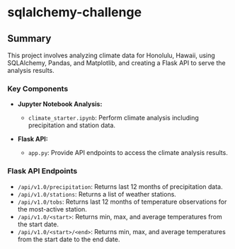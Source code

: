 # sqlalchemy-challenge

## Summary

This project involves analyzing climate data for Honolulu, Hawaii, using SQLAlchemy, Pandas, and Matplotlib, and creating a Flask API to serve the analysis results.

### Key Components

- **Jupyter Notebook Analysis:** 
  - `climate_starter.ipynb`: Perform climate analysis including precipitation and station data.
  
- **Flask API:** 
  - `app.py`: Provide API endpoints to access the climate analysis results.

### Flask API Endpoints

- `/api/v1.0/precipitation`: Returns last 12 months of precipitation data.
- `/api/v1.0/stations`: Returns a list of weather stations.
- `/api/v1.0/tobs`: Returns last 12 months of temperature observations for the most-active station.
- `/api/v1.0/<start>`: Returns min, max, and average temperatures from the start date.
- `/api/v1.0/<start>/<end>`: Returns min, max, and average temperatures from the start date to the end date.

